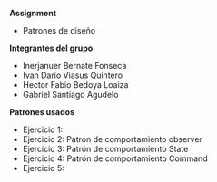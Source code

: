 **Assignment**
- Patrones de diseño

**Integrantes del grupo**
- Inerjanuer Bernate Fonseca
- Ivan Dario Viasus Quintero
- Hector Fabio Bedoya Loaiza
- Gabriel Santiago Agudelo

**Patrones usados**
- Ejercicio 1: 
- Ejercicio 2: Patron de comportamiento observer
- Ejercicio 3: Patrón de comportamiento State
- Ejercicio 4: Patrón de comportamiento Command
- Ejercicio 5:
